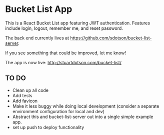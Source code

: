 # Bucket List App

This is a React Bucket List app featuring JWT authentication. Features include login, logout, remember me, and reset password.

The back end currently lives at https://github.com/sdotson/bucket-list-server.

If you see something that could be improved, let me know!

The app is now live: http://stuartdotson.com/bucket-list/

## TO DO
* Clean up all code
* Add tests
* Add favicon
* Make it less buggy while doing local development (consider a separate environment configuration for local and dev)
* Abstract this and bucket-list-server out into a single simple example app.
* set up push to deploy functionality
